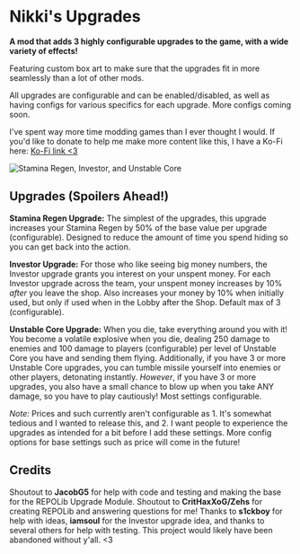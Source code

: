 # Nikki's Upgrades

**A mod that adds 3 highly configurable upgrades to the game, with a wide variety of effects!** <br>

Featuring custom box art to make sure that the upgrades fit in more seamlessly than a lot of other mods. <br>

All upgrades are configurable and can be enabled/disabled, as well as having configs for various specifics for each upgrade. More configs coming soon. <br>

I've spent way more time modding games than I ever thought I would. If you'd like to donate to help me make more content like this, I have a Ko-Fi here: [Ko-Fi link <3](http://ko-fi.com/nikkidarkmatter)

![Stamina Regen, Investor, and Unstable Core](https://i.imgur.com/F81bELB.png) <br>

## Upgrades (Spoilers Ahead!)

**Stamina Regen Upgrade:** The simplest of the upgrades, this upgrade increases your Stamina Regen by 50% of the base value per upgrade (configurable). Designed to reduce the amount of time you spend hiding so you can get back into the action. <br>

**Investor Upgrade:** For those who like seeing big money numbers, the Investor upgrade grants you interest on your unspent money. For each Investor upgrade across the team, your unspent money increases by 10% *after* you leave the shop. Also increases your money by 10% when initially used, but only if used when in the Lobby after the Shop. Default max of 3 (configurable). <br>

**Unstable Core Upgrade:** When you die, take everything around you with it! You become a volatile explosive when you die, dealing 250 damage to enemies and 100 damage to players (configurable) per level of Unstable Core you have and sending them flying. Additionally, if you have 3 or more Unstable Core upgrades, you can tumble missile yourself into enemies or other players, detonating instantly. *However*, if you have 3 or more upgrades, you also have a small chance to blow up when you take ANY damage, so you have to play cautiously! Most settings configurable. <br>

*Note:* Prices and such currently aren't configurable as 1. It's somewhat tedious and I wanted to release this, and 2. I want people to experience the upgrades as intended for a bit before I add these settings. More config options for base settings such as price will come in the future!

## Credits

Shoutout to **JacobG5** for help with code and testing and making the base for the REPOLib Upgrade Module. Shoutout to **CritHaxXoG/Zehs** for creating REPOLib and answering questions for me! Thanks to **s1ckboy** for help with ideas, **iamsoul** for the Investor upgrade idea, and thanks to several others for help with testing. This project would likely have been abandoned without y'all. <3